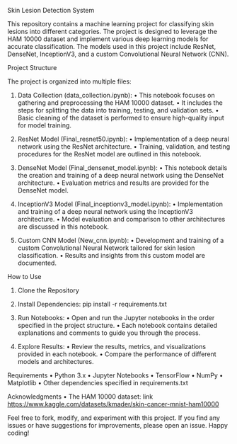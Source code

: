 Skin Lesion Detection System

This repository contains a machine learning project for classifying skin lesions into different categories. The project is designed to leverage the 
HAM 10000 dataset and implement various deep learning models for accurate classification. The models used in this project include ResNet, DenseNet, InceptionV3, and a custom Convolutional Neural Network (CNN).

Project Structure

The project is organized into multiple files:

1.	Data Collection (data_collection.ipynb):
•	This notebook focuses on gathering and preprocessing the HAM 10000 dataset.
•	It includes the steps for splitting the data into training, testing, and validation sets.
•	Basic cleaning of the dataset is performed to ensure high-quality input for model training.

2.	ResNet Model (Final_resnet50.ipynb):
•	Implementation of a deep neural network using the ResNet architecture.
•	Training, validation, and testing procedures for the ResNet model are outlined in this notebook.

3.	DenseNet Model (Final_densenet_model.ipynb):
•	This notebook details the creation and training of a deep neural network using the DenseNet architecture.
•	Evaluation metrics and results are provided for the DenseNet model.

4.	InceptionV3 Model (Final_inceptionv3_model.ipynb):
•	Implementation and training of a deep neural network using the InceptionV3 architecture.
•	Model evaluation and comparison to other architectures are discussed in this notebook.

5.	Custom CNN Model (New_cnn.ipynb):
•	Development and training of a custom Convolutional Neural Network tailored for skin lesion classification.
•	Results and insights from this custom model are documented.

How to Use

1.	Clone the Repository
2.	Install Dependencies:
    pip install -r requirements.txt 

3.	Run Notebooks:
•	Open and run the Jupyter notebooks in the order specified in the project structure.
•	Each notebook contains detailed explanations and comments to guide you through the process.

4.	Explore Results:
•	Review the results, metrics, and visualizations provided in each notebook.
•	Compare the performance of different models and architectures.

Requirements
•	Python 3.x
•	Jupyter Notebooks
•	TensorFlow
•	NumPy
•	Matplotlib
•	Other dependencies specified in requirements.txt

Acknowledgments
•	The HAM 10000 dataset: link https://www.kaggle.com/datasets/kmader/skin-cancer-mnist-ham10000



Feel free to fork, modify, and experiment with this project. If you find any issues or have suggestions for improvements, please open an issue.
Happy coding!
